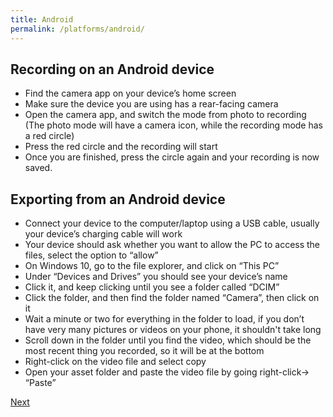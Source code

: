 ```yaml
---
title: Android
permalink: /platforms/android/
---
```


## Recording on an Android device

* Find the camera app on your device’s home screen
* Make sure the device you are using has a rear-facing camera
* Open the camera app, and switch the mode from photo to recording (The photo mode will have a camera icon, while the recording mode has a red circle)
* Press the red circle and the recording will start
* Once you are finished, press the circle again and your recording is now saved.


## Exporting from an Android device

* Connect your device to the computer/laptop using a USB cable, usually your device’s charging cable will work
* Your device should ask whether you want to allow the PC to access the files, select the option to “allow”
* On Windows 10, go to the file explorer, and click on “This PC”
* Under “Devices and Drives” you should see your device’s name
* Click it, and keep clicking until you see a folder called “DCIM”
* Click the folder, and then find the folder named “Camera”, then click on it
* Wait a minute or two for everything in the folder to load, if you don’t have very many pictures or videos on your phone, it shouldn't take long
* Scroll down in the folder until you find the video, which should be the most recent thing you recorded, so it will be at the bottom
* Right-click on the video file and select copy
* Open your asset folder and paste the video file by going right-click-> “Paste”



[Next](/storytelling/videos/music/)